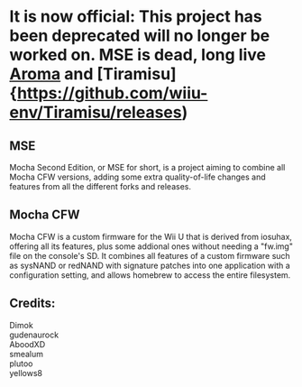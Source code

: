 # It is now official: This project has been deprecated will no longer be worked on. MSE is dead, long live [Aroma](https://aroma.foryour.cafe/) and [Tiramisu]{https://github.com/wiiu-env/Tiramisu/releases)

## MSE
Mocha Second Edition, or MSE for short, is a project aiming to combine all Mocha CFW versions, adding some extra quality-of-life changes and features from all the different forks and releases.
## Mocha CFW
Mocha CFW is a custom firmware for the Wii U that is derived from iosuhax, offering all its features, plus some addional ones without needing a "fw.img" file on the console's SD.
It combines all features of a custom firmware such as sysNAND or redNAND with signature patches into one application with a configuration setting, and allows homebrew to access the entire filesystem.
## Credits:
Dimok  
gudenaurock  
AboodXD  
smealum  
plutoo  
yellows8  
